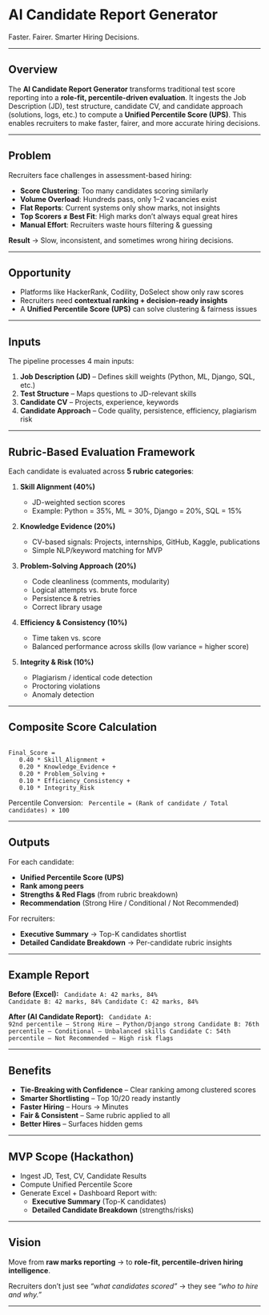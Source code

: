 # AI Candidate Report Generator

Faster. Fairer. Smarter Hiring Decisions.

---

## Overview
The **AI Candidate Report Generator** transforms traditional test score reporting into a **role-fit, percentile-driven evaluation**. It ingests the Job Description (JD), test structure, candidate CV, and candidate approach (solutions, logs, etc.) to compute a **Unified Percentile Score (UPS)**. This enables recruiters to make faster, fairer, and more accurate hiring decisions.

---

## Problem
Recruiters face challenges in assessment-based hiring:
- **Score Clustering**: Too many candidates scoring similarly
- **Volume Overload**: Hundreds pass, only 1–2 vacancies exist
- **Flat Reports**: Current systems only show marks, not insights
- **Top Scorers ≠ Best Fit**: High marks don’t always equal great hires
- **Manual Effort**: Recruiters waste hours filtering & guessing

**Result** → Slow, inconsistent, and sometimes wrong hiring decisions.

---

## Opportunity
- Platforms like HackerRank, Codility, DoSelect show only raw scores
- Recruiters need **contextual ranking + decision-ready insights**
- A **Unified Percentile Score (UPS)** can solve clustering & fairness issues

---

## Inputs
The pipeline processes 4 main inputs:
1. **Job Description (JD)** – Defines skill weights (Python, ML, Django, SQL, etc.)
2. **Test Structure** – Maps questions to JD-relevant skills
3. **Candidate CV** – Projects, experience, keywords
4. **Candidate Approach** – Code quality, persistence, efficiency, plagiarism risk

---

## Rubric-Based Evaluation Framework
Each candidate is evaluated across **5 rubric categories**:

1. **Skill Alignment (40%)**
   - JD-weighted section scores
   - Example: Python = 35%, ML = 30%, Django = 20%, SQL = 15%

2. **Knowledge Evidence (20%)**
   - CV-based signals: Projects, internships, GitHub, Kaggle, publications
   - Simple NLP/keyword matching for MVP

3. **Problem-Solving Approach (20%)**
   - Code cleanliness (comments, modularity)
   - Logical attempts vs. brute force
   - Persistence & retries
   - Correct library usage

4. **Efficiency & Consistency (10%)**
   - Time taken vs. score
   - Balanced performance across skills (low variance = higher score)

5. **Integrity & Risk (10%)**
   - Plagiarism / identical code detection
   - Proctoring violations
   - Anomaly detection

---

## Composite Score Calculation
<code>
Final_Score =
   0.40 * Skill_Alignment +
   0.20 * Knowledge_Evidence +
   0.20 * Problem_Solving +
   0.10 * Efficiency_Consistency +
   0.10 * Integrity_Risk
</code>

Percentile Conversion:
<code>
Percentile = (Rank of candidate / Total candidates) × 100
</code>

---

## Outputs
For each candidate:
- **Unified Percentile Score (UPS)**
- **Rank among peers**
- **Strengths & Red Flags** (from rubric breakdown)
- **Recommendation** (Strong Hire / Conditional / Not Recommended)

For recruiters:
- **Executive Summary** → Top-K candidates shortlist
- **Detailed Candidate Breakdown** → Per-candidate rubric insights

---

## Example Report
**Before (Excel):**
<code>
Candidate A: 42 marks, 84%
Candidate B: 42 marks, 84%
Candidate C: 42 marks, 84%
</code>

**After (AI Candidate Report):**
<code>
Candidate A: 92nd percentile – Strong Hire – Python/Django strong
Candidate B: 76th percentile – Conditional – Unbalanced skills
Candidate C: 54th percentile – Not Recommended – High risk flags
</code>

---

## Benefits
- **Tie-Breaking with Confidence** – Clear ranking among clustered scores
- **Smarter Shortlisting** – Top 10/20 ready instantly
- **Faster Hiring** – Hours → Minutes
- **Fair & Consistent** – Same rubric applied to all
- **Better Hires** – Surfaces hidden gems

---

## MVP Scope (Hackathon)
- Ingest JD, Test, CV, Candidate Results
- Compute Unified Percentile Score
- Generate Excel + Dashboard Report with:
  - **Executive Summary** (Top-K candidates)
  - **Detailed Candidate Breakdown** (strengths/risks)

---

## Vision
Move from **raw marks reporting** → to **role-fit, percentile-driven hiring intelligence**.

Recruiters don’t just see *“what candidates scored”* → they see *“who to hire and why.”*

---

